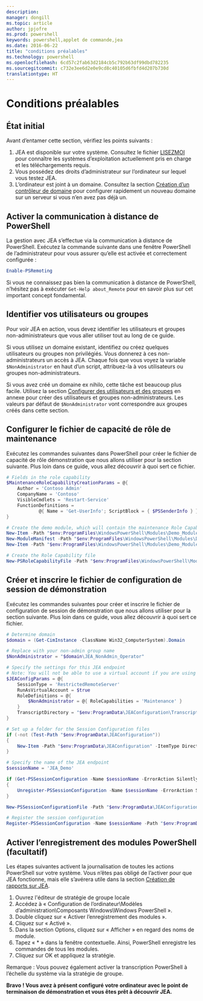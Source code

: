 ```yaml
---
description: 
manager: dongill
ms.topic: article
author: jpjofre
ms.prod: powershell
keywords: powershell,applet de commande,jea
ms.date: 2016-06-22
title: "conditions préalables"
ms.technology: powershell
ms.openlocfilehash: 6cd57c2fab63d2184cb5c792b63df99dbd782235
ms.sourcegitcommit: c732e3ee6d2e0e9cd8c40105d6fbfd4d207b730d
translationtype: HT
---
```

# <a name="prerequisites"></a>Conditions préalables

## <a name="initial-state"></a>État initial
Avant d’entamer cette section, vérifiez les points suivants :

1. JEA est disponible sur votre système. Consultez le fichier [LISEZMOI](./README.md) pour connaître les systèmes d’exploitation actuellement pris en charge et les téléchargements requis.
2. Vous possédez des droits d’administrateur sur l’ordinateur sur lequel vous testez JEA.
3. L’ordinateur est joint à un domaine.
Consultez la section [Création d’un contrôleur de domaine](#creating-a-domain-controller) pour configurer rapidement un nouveau domaine sur un serveur si vous n’en avez pas déjà un.

## <a name="enable-powershell-remoting"></a>Activer la communication à distance de PowerShell
La gestion avec JEA s’effectue via la communication à distance de PowerShell.
Exécutez la commande suivante dans une fenêtre PowerShell de l’administrateur pour vous assurer qu’elle est activée et correctement configurée :

```PowerShell
Enable-PSRemoting
```

Si vous ne connaissez pas bien la communication à distance de PowerShell, n’hésitez pas à exécuter `Get-Help about_Remote` pour en savoir plus sur cet important concept fondamental.

## <a name="identify-your-users-or-groups"></a>Identifier vos utilisateurs ou groupes
Pour voir JEA en action, vous devez identifier les utilisateurs et groupes non-administrateurs que vous aller utiliser tout au long de ce guide.

Si vous utilisez un domaine existant, identifiez ou créez quelques utilisateurs ou groupes non privilégiés.
Vous donnerez à ces non-administrateurs un accès à JEA.
Chaque fois que vous voyez la variable `$NonAdministrator` en haut d’un script, attribuez-la à vos utilisateurs ou groupes non-administrateurs.

Si vous avez créé un domaine ex nihilo, cette tâche est beaucoup plus facile.
Utilisez la section [Configurer des utilisateurs et des groupes](creating-a-domain-controller.md#set-up-users-and-groups) en annexe pour créer des utilisateurs et groupes non-administrateurs.
Les valeurs par défaut de `$NonAdministrator` vont correspondre aux groupes créés dans cette section.

## <a name="set-up-maintenance-role-capability-file"></a>Configurer le fichier de capacité de rôle de maintenance
Exécutez les commandes suivantes dans PowerShell pour créer le fichier de capacité de rôle démonstration que nous allons utiliser pour la section suivante.
Plus loin dans ce guide, vous allez découvrir à quoi sert ce fichier.

```PowerShell
# Fields in the role capability
$MaintenanceRoleCapabilityCreationParams = @{
    Author = 'Contoso Admin'
    CompanyName = 'Contoso'
    VisibleCmdlets = 'Restart-Service'
    FunctionDefinitions =
            @{ Name = 'Get-UserInfo'; ScriptBlock = { $PSSenderInfo } }
}

# Create the demo module, which will contain the maintenance Role Capability File
New-Item -Path "$env:ProgramFiles\WindowsPowerShell\Modules\Demo_Module" -ItemType Directory
New-ModuleManifest -Path "$env:ProgramFiles\WindowsPowerShell\Modules\Demo_Module\Demo_Module.psd1"
New-Item -Path "$env:ProgramFiles\WindowsPowerShell\Modules\Demo_Module\RoleCapabilities" -ItemType Directory

# Create the Role Capability file
New-PSRoleCapabilityFile -Path "$env:ProgramFiles\WindowsPowerShell\Modules\Demo_Module\RoleCapabilities\Maintenance.psrc" @MaintenanceRoleCapabilityCreationParams
```

## <a name="create-and-register-demo-session-configuration-file"></a>Créer et inscrire le fichier de configuration de session de démonstration
Exécutez les commandes suivantes pour créer et inscrire le fichier de configuration de session de démonstration que nous allons utiliser pour la section suivante.
Plus loin dans ce guide, vous allez découvrir à quoi sert ce fichier.

```PowerShell
# Determine domain
$domain = (Get-CimInstance -ClassName Win32_ComputerSystem).Domain

# Replace with your non-admin group name
$NonAdministrator = "$domain\JEA_NonAdmin_Operator"

# Specify the settings for this JEA endpoint
# Note: You will not be able to use a virtual account if you are using WMF 5.0 on Windows 7 or Windows Server 2008 R2
$JEAConfigParams = @{
    SessionType = 'RestrictedRemoteServer'
    RunAsVirtualAccount = $true
    RoleDefinitions = @{
        $NonAdministrator = @{ RoleCapabilities = 'Maintenance' }
    }
    TranscriptDirectory = "$env:ProgramData\JEAConfiguration\Transcripts"
}

# Set up a folder for the Session Configuration files
if (-not (Test-Path "$env:ProgramData\JEAConfiguration"))
{
    New-Item -Path "$env:ProgramData\JEAConfiguration" -ItemType Directory
}

# Specify the name of the JEA endpoint
$sessionName = 'JEA_Demo'

if (Get-PSSessionConfiguration -Name $sessionName -ErrorAction SilentlyContinue)
{
    Unregister-PSSessionConfiguration -Name $sessionName -ErrorAction Stop
}

New-PSSessionConfigurationFile -Path "$env:ProgramData\JEAConfiguration\JEADemo.pssc" @JEAConfigParams

# Register the session configuration
Register-PSSessionConfiguration -Name $sessionName -Path "$env:ProgramData\JEAConfiguration\JEADemo.pssc"
```

## <a name="enable-powershell-module-logging-optional"></a>Activer l’enregistrement des modules PowerShell (facultatif)
Les étapes suivantes activent la journalisation de toutes les actions PowerShell sur votre système.
Vous n’êtes pas obligé de l’activer pour que JEA fonctionne, mais elle s’avérera utile dans la section [Création de rapports sur JEA](reporting-on-jea.md).

1. Ouvrez l'éditeur de stratégie de groupe locale
2. Accédez à « Configuration de l’ordinateur\Modèles d’administration\Composants Windows\Windows PowerShell ».
3. Double cliquez sur « Activer l’enregistrement des modules ».
4. Cliquez sur « Activé ».
5. Dans la section Options, cliquez sur « Afficher » en regard des noms de module.
6. Tapez « \* » dans la fenêtre contextuelle. Ainsi, PowerShell enregistre les commandes de tous les modules.
7. Cliquez sur OK et appliquez la stratégie.

Remarque : Vous pouvez également activer la transcription PowerShell à l’échelle du système via la stratégie de groupe.

**Bravo ! Vous avez à présent configuré votre ordinateur avec le point de terminaison de démonstration et vous êtes prêt à découvrir JEA.**


